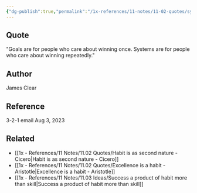 ```yaml
---
{"dg-publish":true,"permalink":"/1x-references/11-notes/11-02-quotes/systems-trump-goals-james-clear/","title":"Systems trump goals - James Clear","created":"2024-02-14T20:18:38.664+03:00","updated":"2024-02-14T20:18:38.664+03:00"}
---
```



## Quote
"Goals are for people who care about winning once.
Systems are for people who care about winning repeatedly."

## Author
James Clear

## Reference
3-2-1 email Aug 3, 2023

## Related
- [[1x - References/11 Notes/11.02 Quotes/Habit is as second nature - Cicero\|Habit is as second nature - Cicero]]
- [[1x - References/11 Notes/11.02 Quotes/Excellence is a habit - Aristotle\|Excellence is a habit - Aristotle]]
- [[1x - References/11 Notes/11.03 Ideas/Success a product of habit more than skill\|Success a product of habit more than skill]]